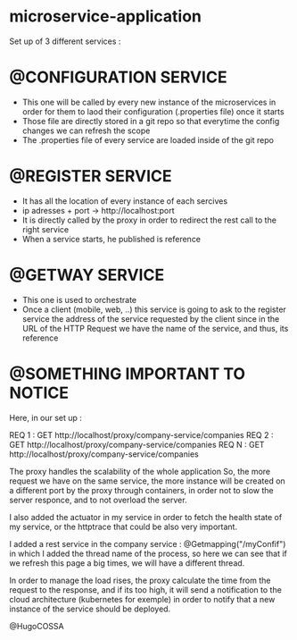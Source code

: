 # microservice-application

Set up of 3 different services :

# @CONFIGURATION SERVICE

- This one will be called by every new instance of the microservices
in order for them to laod their configuration (.properties file) once it starts
- Those file are directly stored in a git repo so that everytime the config 
changes we can refresh the scope
- The .properties file of every service are loaded inside of the git repo

# @REGISTER SERVICE

- It has all the location of every instance of each sercives 
- ip adresses + port -> http://localhost:port
- It is directly called by the proxy in order to redirect the rest call to the right service
- When a service starts, he published is reference

# @GETWAY SERVICE

- This one is used to orchestrate 
- Once a client (mobile, web, ..) this service is going to ask to the register service the address
of the service requested by the client since in the URL of the HTTP Request we have the name of 
the service, and thus, its reference

# @SOMETHING IMPORTANT TO NOTICE

Here, in our set up :

REQ 1 : GET http://localhost/proxy/company-service/companies
REQ 2 : GET http://localhost/proxy/company-service/companies
REQ N : GET http://localhost/proxy/company-service/companies

The proxy handles the scalability of the whole application
So, the more request we have on the same service, the more instance will be created on a different port
by the proxy through containers, in order not to slow the server responce, and to not overload the server.

I also added the actuator in my service in order to fetch the health state of my service, or the httptrace
that could be also very important.

I added a rest service in the company service : @Getmapping("/myConfif")
in which I added the thread name of the process, so here we can see that if we refresh this page a big 
times, we will have a different thread.

In order to manage the load rises, the proxy calculate the time from the request to the response, and if its
too high, it will send a notification to the cloud architecture (kubernetes for exemple) in order to notify
that a new instance of the service should be deployed.

@HugoCOSSA





